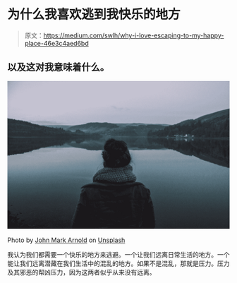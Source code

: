 # 为什么我喜欢逃到我快乐的地方

> 原文：<https://medium.com/swlh/why-i-love-escaping-to-my-happy-place-46e3c4aed6bd>

## 以及这对我意味着什么。

![](img/d800f74c60078b2fc9e469dd621aa82b.png)

Photo by [John Mark Arnold](https://unsplash.com/@johnmarkarnold?utm_source=medium&utm_medium=referral) on [Unsplash](https://unsplash.com?utm_source=medium&utm_medium=referral)

我认为我们都需要一个快乐的地方来逃避。一个让我们远离日常生活的地方。一个能让我们远离潜藏在我们生活中的混乱的地方。如果不是混乱，那就是压力。压力及其邪恶的帮凶压力，因为这两者似乎从来没有远离。